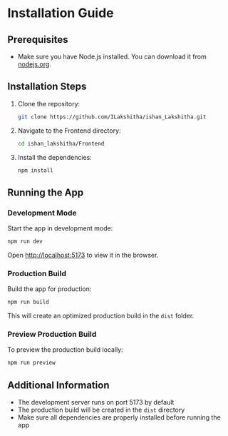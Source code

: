 # Installation Guide

## Prerequisites
- Make sure you have Node.js installed. You can download it from [nodejs.org](https://nodejs.org).

## Installation Steps

1. Clone the repository:
   ```bash
   git clone https://github.com/ILakshitha/ishan_Lakshitha.git
   ```

2. Navigate to the Frontend directory:
   ```bash
   cd ishan_lakshitha/Frontend
   ```

3. Install the dependencies:
   ```bash
   npm install
   ```

## Running the App

### Development Mode
Start the app in development mode:
```bash
npm run dev
```
Open [http://localhost:5173](http://localhost:5173) to view it in the browser.

### Production Build
Build the app for production:
```bash
npm run build
```
This will create an optimized production build in the `dist` folder.

### Preview Production Build
To preview the production build locally:
```bash
npm run preview
```

## Additional Information
- The development server runs on port 5173 by default
- The production build will be created in the `dist` directory
- Make sure all dependencies are properly installed before running the app